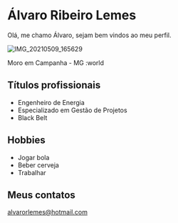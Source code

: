 # Álvaro Ribeiro Lemes
Olá, me chamo Álvaro, sejam bem vindos ao meu perfil.

![IMG_20210509_165629](https://user-images.githubusercontent.com/124595690/217010567-83313696-7d17-488b-9596-78fd21c28d2a.jpg)

Moro em Campanha - MG :world


## Títulos profissionais

- Engenheiro de Energia
- Especializado em Gestão de Projetos
- Black Belt

## Hobbies

- Jogar bola
- Beber cerveja
- Trabalhar

## Meus contatos

alvarorlemes@hotmail.com
